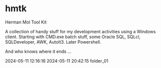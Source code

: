 # hmtk
Herman Mol Tool Kit

A collection of handy stuff for my development activities using a Windows client.
Starting with CMD.exe batch stuff, some Oracle SQL, SQLcl, SQLDeveloper, AWK, AutoIt3.
Later Powershell.

And who knows where it ends ...

2024-05-11 12:16:16
2024-05-11 20:42:15 folder_01
